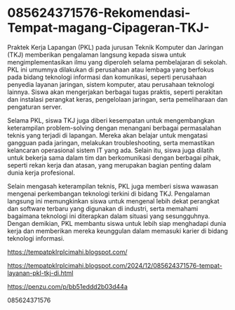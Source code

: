 # 085624371576-Rekomendasi-Tempat-magang-Cipageran-TKJ-
Praktek Kerja Lapangan (PKL) pada jurusan Teknik Komputer dan Jaringan (TKJ) memberikan pengalaman langsung kepada siswa untuk mengimplementasikan ilmu yang diperoleh selama pembelajaran di sekolah. PKL ini umumnya dilakukan di perusahaan atau lembaga yang berfokus pada bidang teknologi informasi dan komunikasi, seperti perusahaan penyedia layanan jaringan, sistem komputer, atau perusahaan teknologi lainnya. Siswa akan mengerjakan berbagai tugas praktis, seperti perakitan dan instalasi perangkat keras, pengelolaan jaringan, serta pemeliharaan dan pengaturan server.

Selama PKL, siswa TKJ juga diberi kesempatan untuk mengembangkan keterampilan problem-solving dengan menangani berbagai permasalahan teknis yang terjadi di lapangan. Mereka akan belajar untuk mengatasi gangguan pada jaringan, melakukan troubleshooting, serta memastikan kelancaran operasional sistem IT yang ada. Selain itu, siswa juga dilatih untuk bekerja sama dalam tim dan berkomunikasi dengan berbagai pihak, seperti rekan kerja dan atasan, yang merupakan bagian penting dalam dunia kerja profesional.

Selain mengasah keterampilan teknis, PKL juga memberi siswa wawasan mengenai perkembangan teknologi terkini di bidang TKJ. Pengalaman langsung ini memungkinkan siswa untuk mengenal lebih dekat perangkat dan software terbaru yang digunakan di industri, serta memahami bagaimana teknologi ini diterapkan dalam situasi yang sesungguhnya. Dengan demikian, PKL membantu siswa untuk lebih siap menghadapi dunia kerja dan memberikan mereka keunggulan dalam memasuki karier di bidang teknologi informasi.

https://tempatpklrplcimahi.blogspot.com/


https://tempatpklrplcimahi.blogspot.com/2024/12/085624371576-tempat-layanan-pkl-tkj-di.html

https://penzu.com/p/bb51eddd2b03d44a


085624371576
